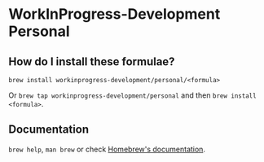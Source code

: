 # WorkInProgress-Development Personal

## How do I install these formulae?

`brew install workinprogress-development/personal/<formula>`

Or `brew tap workinprogress-development/personal` and then `brew install <formula>`.

## Documentation

`brew help`, `man brew` or check [Homebrew's documentation](https://docs.brew.sh).

